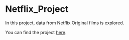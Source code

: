 # Netflix_Project

In this project, data from Netflix Original films is explored. 

You can find the project [here](https://swerner1896.shinyapps.io/Netflix_Analysis).
